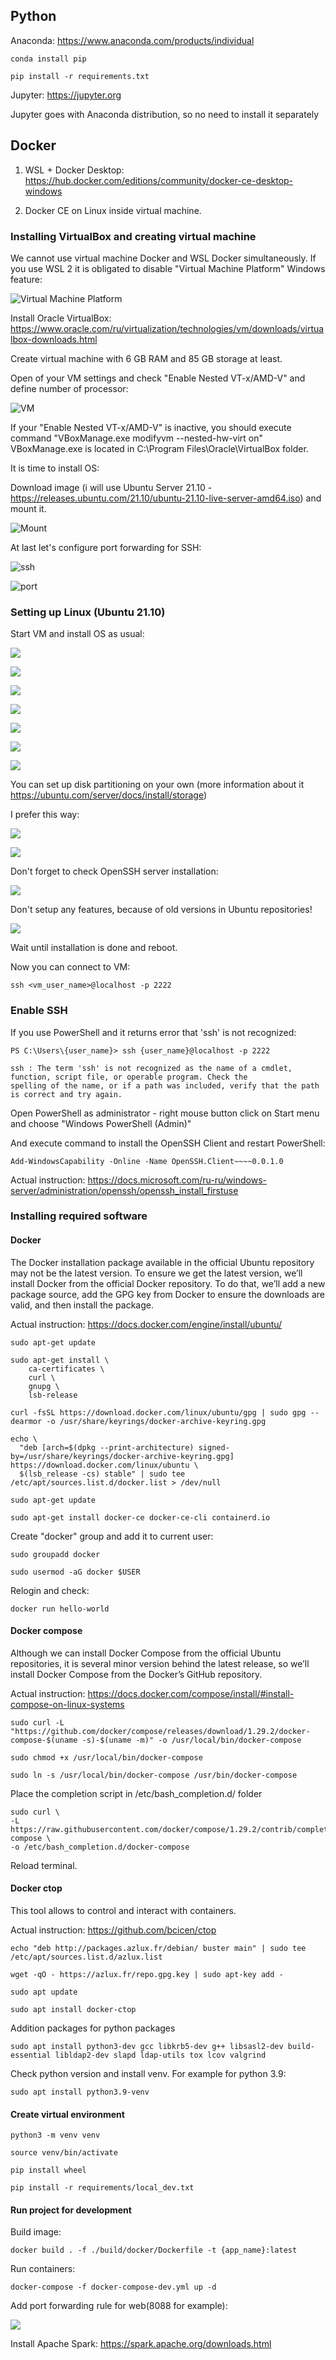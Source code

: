 ## Python
Anaconda: https://www.anaconda.com/products/individual

`conda install pip`

`pip install -r requirements.txt`

Jupyter: https://jupyter.org

Jupyter goes with Anaconda distribution, so no need to install it separately

## Docker

1) WSL + Docker Desktop: https://hub.docker.com/editions/community/docker-ce-desktop-windows

2) Docker CE on Linux inside virtual machine.

### Installing VirtualBox and creating virtual machine

We cannot use virtual machine Docker and WSL Docker simultaneously. If you use WSL 2 it is obligated to disable "Virtual Machine Platform" Windows feature:

![Virtual Machine Platform](images/img.png)

Install Oracle VirtualBox: https://www.oracle.com/ru/virtualization/technologies/vm/downloads/virtualbox-downloads.html

Create virtual machine with 6 GB RAM and 85 GB storage at least.

Open of your VM settings and check "Enable Nested VT-x/AMD-V" and define number of processor:

![VM](images/img_1.png)

If your "Enable Nested VT-x/AMD-V" is inactive, you should execute command "VBoxManage.exe modifyvm <vm-name> --nested-hw-virt on" VBoxManage.exe is located in C:\Program Files\Oracle\VirtualBox folder.

It is time to install OS:

Download image (i will use Ubuntu Server 21.10 - https://releases.ubuntu.com/21.10/ubuntu-21.10-live-server-amd64.iso) and mount it.

![Mount](images/img_2.png)

At last let's configure port forwarding for SSH:

![ssh](images/img_3.png)

![port](images/img_4.png)

### Setting up Linux (Ubuntu 21.10)

Start VM and install OS as usual:

![](images/img_5.png)

![](images/img_6.png)

![](images/img_7.png)

![](images/img_8.png)

![](images/img_9.png)

![](images/img_10.png)

![](images/img_11.png)

You can set up disk partitioning on your own (more information about it https://ubuntu.com/server/docs/install/storage)

I prefer this way:

![](images/img_12.png)

![](images/img_13.png)

Don't forget to check OpenSSH server installation:

![](images/img_14.png)

Don't setup any features, because of old versions in Ubuntu repositories!

![](images/img_15.png)

Wait until installation is done and reboot.

Now you can connect to VM:

`ssh <vm_user_name>@localhost -p 2222`

### Enable SSH

If you use PowerShell and it returns error that 'ssh' is not recognized:

```
PS C:\Users\{user_name}> ssh {user_name}@localhost -p 2222

ssh : The term 'ssh' is not recognized as the name of a cmdlet, function, script file, or operable program. Check the
spelling of the name, or if a path was included, verify that the path is correct and try again.
```

Open PowerShell as administrator - right mouse button click on Start menu and choose "Windows PowerShell (Admin)"

And execute command to install the OpenSSH Client and restart PowerShell:

`Add-WindowsCapability -Online -Name OpenSSH.Client~~~~0.0.1.0`

Actual instruction: https://docs.microsoft.com/ru-ru/windows-server/administration/openssh/openssh_install_firstuse

### Installing required software

#### Docker
The Docker installation package available in the official Ubuntu repository may not be the latest version. To ensure we get the latest version, we’ll install Docker from the official Docker repository. To do that, we’ll add a new package source, add the GPG key from Docker to ensure the downloads are valid, and then install the package.

Actual instruction: https://docs.docker.com/engine/install/ubuntu/

```
sudo apt-get update
 
sudo apt-get install \
    ca-certificates \
    curl \
    gnupg \
    lsb-release
 
curl -fsSL https://download.docker.com/linux/ubuntu/gpg | sudo gpg --dearmor -o /usr/share/keyrings/docker-archive-keyring.gpg
 
echo \
  "deb [arch=$(dpkg --print-architecture) signed-by=/usr/share/keyrings/docker-archive-keyring.gpg] https://download.docker.com/linux/ubuntu \
  $(lsb_release -cs) stable" | sudo tee /etc/apt/sources.list.d/docker.list > /dev/null
 
sudo apt-get update
 
sudo apt-get install docker-ce docker-ce-cli containerd.io
```

Create "docker" group and add it to current user:

```
sudo groupadd docker
 
sudo usermod -aG docker $USER
```

Relogin and check:

```
docker run hello-world
```

#### Docker compose

Although we can install Docker Compose from the official Ubuntu repositories, it is several minor version behind the latest release, so we’ll install Docker Compose from the Docker’s GitHub repository.

Actual instruction: https://docs.docker.com/compose/install/#install-compose-on-linux-systems

```
sudo curl -L "https://github.com/docker/compose/releases/download/1.29.2/docker-compose-$(uname -s)-$(uname -m)" -o /usr/local/bin/docker-compose
 
sudo chmod +x /usr/local/bin/docker-compose
 
sudo ln -s /usr/local/bin/docker-compose /usr/bin/docker-compose
```

Place the completion script in /etc/bash_completion.d/ folder

```
sudo curl \
-L https://raw.githubusercontent.com/docker/compose/1.29.2/contrib/completion/bash/docker-compose \
-o /etc/bash_completion.d/docker-compose
```

Reload terminal.

#### Docker ctop

This tool allows to control and interact with containers.

Actual instruction: https://github.com/bcicen/ctop

```
echo "deb http://packages.azlux.fr/debian/ buster main" | sudo tee /etc/apt/sources.list.d/azlux.list
 
wget -qO - https://azlux.fr/repo.gpg.key | sudo apt-key add -
 
sudo apt update
 
sudo apt install docker-ctop
```

Addition packages for python packages

`sudo apt install python3-dev gcc libkrb5-dev g++ libsasl2-dev build-essential libldap2-dev slapd ldap-utils tox lcov valgrind`

Check python version and install venv. For example for python 3.9:

`sudo apt install python3.9-venv`

#### Create virtual environment

```
python3 -m venv venv
 
source venv/bin/activate
 
pip install wheel
 
pip install -r requirements/local_dev.txt
```

#### Run project for development

Build image:

`docker build . -f ./build/docker/Dockerfile -t {app_name}:latest`

Run containers:

`docker-compose -f docker-compose-dev.yml up -d`

Add port forwarding rule for web(8088 for example):

![](images\img_16.png)

Install Apache Spark:
https://spark.apache.org/downloads.html


